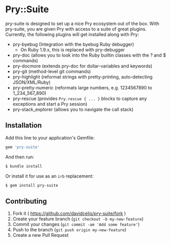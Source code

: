 # Pry::Suite

pry-suite is designed to set up a nice Pry ecosystem out of the box. With pry-suite, you are given Pry with access to a suite of great plugins. Currently, the following plugins will get installed along with Pry:

 * pry-byebug (Integration with the byebug Ruby debugger)
   * On Ruby 1.9.x, this is replaced with pry-debugger
 * pry-doc (allows you to look into the Ruby builtin classes with the ? and $ commands)
 * pry-docmore (extends pry-doc for dollar-variables and keywords)
 * pry-git (method-level git commands)
 * pry-highlight (reformat strings with pretty-printing, auto-detecting JSON/XML/Ruby)
 * pry-pretty-numeric (reformats large numbers, e.g. 1234567890 to 1_234_567_890)
 * pry-rescue (provides `Pry.rescue { ... }` blocks to capture any exceptions and start a Pry session)
 * pry-stack_explorer (allows you to navigate the call stack)

## Installation

Add this line to your application's Gemfile:

```ruby
gem 'pry-suite'
```

And then run:

```sh
$ bundle install
```

Or install it for use as an `irb` replacement:

```sh
$ gem install pry-suite
```


## Contributing

1. Fork it ( https://github.com/davidcelis/pry-suite/fork )
2. Create your feature branch (`git checkout -b my-new-feature`)
3. Commit your changes (`git commit -am 'Add some feature'`)
4. Push to the branch (`git push origin my-new-feature`)
5. Create a new Pull Request
